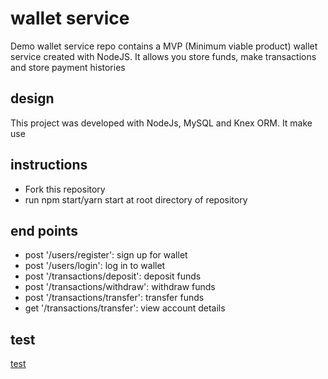 # wallet service

Demo wallet service repo contains a MVP (Minimum viable product) wallet service created with NodeJS. It allows you store funds, make transactions and store payment histories

## design
This project was developed with NodeJs, MySQL and Knex ORM. It make use 

## instructions
* Fork this repository
* run npm start/yarn start at root directory of repository

## end points
* post '/users/register': sign up for wallet
* post '/users/login': log in to wallet
* post '/transactions/deposit': deposit funds
* post '/transactions/withdraw': withdraw funds
* post '/transactions/transfer': transfer funds
* get '/transactions/transfer': view account details

## test
[test](app.test.js)

